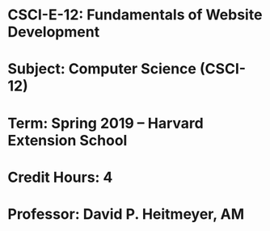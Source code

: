 # CSCI-E-12: Fundamentals of Website Development
# Subject: Computer Science (CSCI-12)
# Term: Spring 2019 – Harvard Extension School
# Credit Hours: 4
# Professor: David P. Heitmeyer, AM
